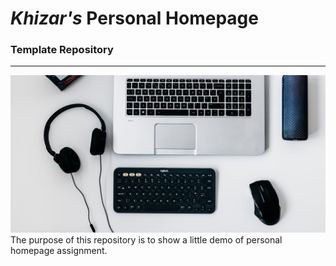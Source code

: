 # __*Khizar's*__ Personal Homepage
### Template Repository
---
![The Damn Picture didn't show](Asset1.jpg)
The purpose of this repository is to show a little demo of personal homepage assignment.

